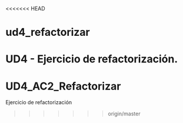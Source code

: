 <<<<<<< HEAD
# ud4_refactorizar
UD4 - Ejercicio de refactorización.
=======
# UD4_AC2_Refactorizar
Ejercicio de refactorización
>>>>>>> origin/master
